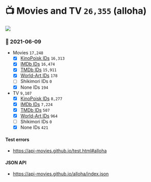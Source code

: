 # :tv: Movies and TV `26,355` (alloha)

<a href="https://API-Movies.github.io"><img src="https://API-Movies.github.io/banner.png?cache"></a>

### :date: 2021-06-09
- Movies `17,248`
  - [x] <a href="https://API-Movies.github.io/alloha/movie_kinopoisk_ids.json">KinoPoisk IDs</a> `16,313`
  - [x] <a href="https://API-Movies.github.io/alloha/movie_imdb_ids.json">IMDb IDs</a> `16,474`
  - [x] <a href="https://API-Movies.github.io/alloha/movie_tmdb_ids.json">TMDb IDs</a> `15,911`
  - [x] <a href="https://API-Movies.github.io/alloha/movie_world_art_ids.json">World-Art IDs</a> `178`
  - [ ] Shikimori IDs `0`
  - [x] None IDs `194`
- TV `9,107`
  - [x] <a href="https://API-Movies.github.io/alloha/tv_kinopoisk_ids.json">KinoPoisk IDs</a> `8,277`
  - [x] <a href="https://API-Movies.github.io/alloha/tv_imdb_ids.json">IMDb IDs</a> `7,224`
  - [x] <a href="https://API-Movies.github.io/alloha/tv_tmdb_ids.json">TMDb IDs</a> `507`
  - [x] <a href="https://API-Movies.github.io/alloha/tv_world_art_ids.json">World-Art IDs</a> `964`
  - [ ] Shikimori IDs `0`
  - [x] None IDs `421`
#### Test errors
- <a href='https://api-movies.github.io/test.html#alloha'>https://api-movies.github.io/test.html#alloha</a>
#### JSON API
- <a href='https://api-movies.github.io/alloha/index.json'>https://api-movies.github.io/alloha/index.json</a>
